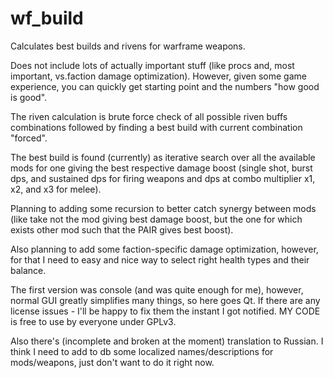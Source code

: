 # wf_build
Calculates best builds and rivens for warframe weapons.

Does not include lots of actually important stuff (like procs and, most important, vs.faction damage optimization). However, given some game experience, you can quickly get starting point and the numbers "how good is good".

The riven calculation is brute force check of all possible riven buffs combinations followed by finding a best build with current combination "forced".

The best build is found (currently) as iterative search over all the available mods for one giving the best respective damage boost (single shot, burst dps, and sustained dps for firing weapons and dps at combo multiplier x1, x2, and x3 for melee).

Planning to adding some recursion to better catch synergy between mods (like take not the mod giving best damage boost, but the one for which exists other mod such that the PAIR gives best boost).

Also planning to add some faction-specific damage optimization, however, for that I need to easy and nice way to select right health types and their balance.

The first version was console (and was quite enough for me), however, normal GUI greatly simplifies many things, so here goes Qt. If there are any license issues - I'll be happy to fix them the instant I got notified. MY CODE is free to use by everyone under GPLv3.

Also there's (incomplete and broken at the moment) translation to Russian. I think I need to add to db some localized names/descriptions for mods/weapons, just don't want to do it right now.
